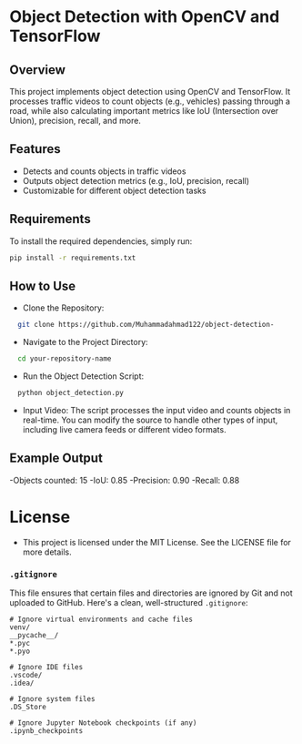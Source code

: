 # Object Detection with OpenCV and TensorFlow

## Overview
This project implements object detection using OpenCV and TensorFlow. It processes traffic videos to count objects (e.g., vehicles) passing through a road, while also calculating important metrics like IoU (Intersection over Union), precision, recall, and more.

## Features
- Detects and counts objects in traffic videos
- Outputs object detection metrics (e.g., IoU, precision, recall)
- Customizable for different object detection tasks

## Requirements
To install the required dependencies, simply run:
```bash
pip install -r requirements.txt
```

## How to Use 
- Clone the Repository:
```bash
  git clone https://github.com/Muhammadahmad122/object-detection-
```
- Navigate to the Project Directory:
```bash
  cd your-repository-name
```
- Run the Object Detection Script:
```bash
  python object_detection.py
```
- Input Video: The script processes the input video and counts objects in real-time. You can modify the source to handle other types of input, including live camera feeds or different video formats.
## Example Output
-Objects counted: 15
-IoU: 0.85
-Precision: 0.90
-Recall: 0.88

# License
- This project is licensed under the MIT License. See the LICENSE file for more details.



###  `.gitignore`
This file ensures that certain files and directories are ignored by Git and not uploaded to GitHub. Here's a clean, well-structured `.gitignore`:

```gitignore
# Ignore virtual environments and cache files
venv/
__pycache__/
*.pyc
*.pyo

# Ignore IDE files
.vscode/
.idea/

# Ignore system files
.DS_Store

# Ignore Jupyter Notebook checkpoints (if any)
.ipynb_checkpoints
